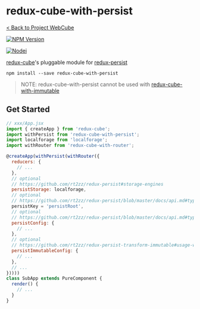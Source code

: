 # redux-cube-with-persist

[< Back to Project WebCube](https://github.com/dexteryy/Project-WebCube/)

[![NPM Version][npm-image]][npm-url]
<!-- [![Build Status][travis-image]][travis-url]
[![Dependencies Status][dep-image]][dep-url] -->

[![Nodei][nodei-image]][npm-url]

[npm-image]: https://img.shields.io/npm/v/redux-cube-with-persist.svg
[nodei-image]: https://nodei.co/npm/redux-cube-with-persist.png?downloads=true
[npm-url]: https://npmjs.org/package/redux-cube-with-persist
<!--
[travis-image]: https://img.shields.io/travis/dexteryy/redux-cube-with-persist/master.svg
[travis-url]: https://travis-ci.org/dexteryy/redux-cube-with-persist
[dep-image]: https://david-dm.org/dexteryy/redux-cube-with-persist.svg
[dep-url]: https://david-dm.org/dexteryy/redux-cube-with-persist
-->

[redux-cube](https://github.com/dexteryy/Project-WebCube/tree/master/packages/redux-cube)'s pluggable module for [redux-persist](https://www.npmjs.com/package/redux-persist)

```
npm install --save redux-cube-with-persist
```

> NOTE: redux-cube-with-persist cannot be used with [redux-cube-with-immutable](https://github.com/dexteryy/Project-WebCube/tree/master/packages/redux-cube-with-immutable)

## Get Started

```js
// xxx/App.jsx
import { createApp } from 'redux-cube';
import withPersist from 'redux-cube-with-persist';
import localforage from 'localforage';
import withRouter from 'redux-cube-with-router';

@createApp(withPersist(withRouter({
  reducers: {
    // ...
  },
  // optional
  // https://github.com/rt2zz/redux-persist#storage-engines
  persistStorage: localforage,
  // optional
  // https://github.com/rt2zz/redux-persist/blob/master/docs/api.md#type-persistconfig
  persistKey = 'persistRoot',
  // optional
  // https://github.com/rt2zz/redux-persist/blob/master/docs/api.md#type-persistconfig
  persistConfig: {
    // ...
  },
  // optional
  // https://github.com/rt2zz/redux-persist-transform-immutable#usage-with-records
  persistImmutableConfig: {
    // ...
  },
  // ...
}))))
class SubApp extends PureComponent {
  render() {
    // ...
  }
}
```
